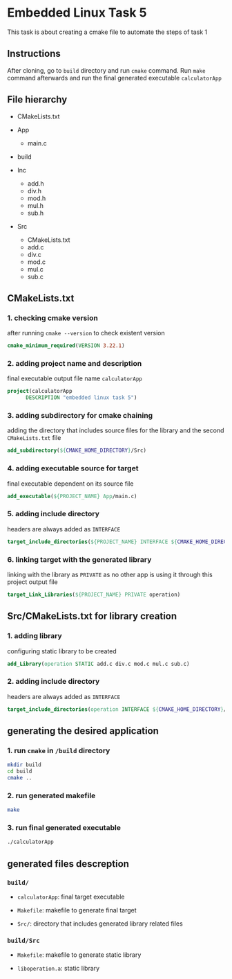 # Embedded Linux Task 5

This task is about creating a cmake file to automate the steps of task 1

## Instructions

After cloning, go to `build` directory and run `cmake` command. Run `make` command afterwards and run the final generated executable `calculatorApp`

## File hierarchy
- CMakeLists.txt
- App
	- main.c

- build

- Inc
	- add.h
	- div.h
	- mod.h
	- mul.h
	- sub.h
	
- Src
	- CMakeLists.txt
	- add.c
	- div.c
	- mod.c
	- mul.c
	- sub.c
	

## CMakeLists.txt

### 1. checking cmake version

after running `cmake --version` to check existent version

```cmake
cmake_minimum_required(VERSION 3.22.1)
```

### 2. adding project name and description

final executable output file name `calculatorApp` 

```cmake
project(calculatorApp 
      DESCRIPTION "embedded linux task 5")
```

### 3. adding subdirectory for cmake chaining 

adding the directory that includes source files for the library and the second `CMakeLists.txt` file 

```cmake
add_subdirectory(${CMAKE_HOME_DIRECTORY}/Src)
```

### 4. adding executable source for target

final executable dependent on its source file 

```cmake
add_executable(${PROJECT_NAME} App/main.c)
```

### 5. adding include directory 

headers are always added as `INTERFACE`

```cmake
target_include_directories(${PROJECT_NAME} INTERFACE ${CMAKE_HOME_DIRECTORY}/Inc)
```

### 6. linking target with the generated library 

linking with the library as `PRIVATE` as no other app is using it through this project output file

```cmake
target_Link_Libraries(${PROJECT_NAME} PRIVATE operation)
```

## Src/CMakeLists.txt for library creation

### 1. adding library

configuring static library to be created

```cmake
add_Library(operation STATIC add.c div.c mod.c mul.c sub.c)
```

### 2. adding include directory

headers are always added as `INTERFACE`

```cmake
target_include_directories(operation INTERFACE ${CMAKE_HOME_DIRECTORY}/Inc)
```

## generating the desired application

### 1. run `cmake` in `/build` directory

```bash
mkdir build
cd build
cmake ..
```

### 2. run generated makefile

```bash
make
```

### 3. run final generated executable

```bash
./calculatorApp
```

## generated files descreption

### `build/`

- `calculatorApp`: final target executable

- `Makefile`: makefile to generate final target

- `Src/`: directory that includes generated library related files

### `build/Src`

- `Makefile`: makefile to generate static library
 
- `liboperation.a`: static library 

